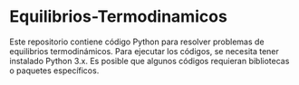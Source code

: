 # Equilibrios-Termodinamicos

Este repositorio contiene código Python para resolver problemas de equilibrios termodinámicos.
Para ejecutar los códigos, se necesita tener instalado Python 3.x. Es posible que algunos códigos requieran bibliotecas o paquetes específicos.
